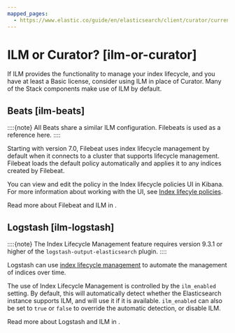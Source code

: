 ```yaml
---
mapped_pages:
  - https://www.elastic.co/guide/en/elasticsearch/client/curator/current/ilm-or-curator.html
---
```


# ILM or Curator? [ilm-or-curator]

If ILM provides the functionality to manage your index lifecycle, and you have at least a Basic license, consider using ILM in place of Curator. Many of the Stack components make use of ILM by default.

## Beats [ilm-beats]

::::{note}
All Beats share a similar ILM configuration. Filebeats is used as a reference here.
::::


Starting with version 7.0, Filebeat uses index lifecycle management by default when it connects to a cluster that supports lifecycle management. Filebeat loads the default policy automatically and applies it to any indices created by Filebeat.

You can view and edit the policy in the Index lifecycle policies UI in Kibana. For more information about working with the UI, see [Index lifecyle policies](docs-content://manage-data/lifecycle/index-lifecycle-management.md).

Read more about Filebeat and ILM in [](beats://reference/filebeat/ilm.md).


## Logstash [ilm-logstash]

::::{note}
The Index Lifecycle Management feature requires version 9.3.1 or higher of the `logstash-output-elasticsearch` plugin.
::::


Logstash can use [index lifecycle management](docs-content://manage-data/lifecycle/index-lifecycle-management.md) to automate the management of indices over time.

The use of Index Lifecycle Management is controlled by the `ilm_enabled` setting. By default, this will automatically detect whether the Elasticsearch instance supports ILM, and will use it if it is available. `ilm_enabled` can also be set to `true` or `false` to override the automatic detection, or disable ILM.

Read more about Logstash and ILM in [](logstash://reference/plugins-outputs-elasticsearch.md#plugins-outputs-elasticsearch-ilm).



